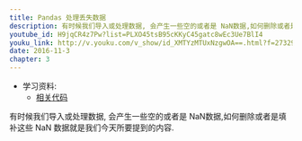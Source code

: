 ```yaml
---
title: Pandas 处理丢失数据 
description: 有时候我们导入或处理数据, 会产生一些空的或者是 NaN数据,如何删除或者是填补这些 NaN 数据就是我们今天所要提到的内容. 
youtube_id: H9jqCR4z7Pw?list=PLXO45tsB95cKKyC45gatc8wEc3Ue7BlI4
youku_link: http://v.youku.com/v_show/id_XMTYzMTUxNzgwOA==.html?f=27329155&o=1
date: 2016-11-3
chapter: 3
---
```

* 学习资料:
  * [相关代码](https://github.com/MorvanZhou/tutorials/blob/master/numpy%26pandas/14_nan.py)
  
有时候我们导入或处理数据, 会产生一些空的或者是 NaN数据,如何删除或者是填补这些 NaN 数据就是我们今天所要提到的内容. 

